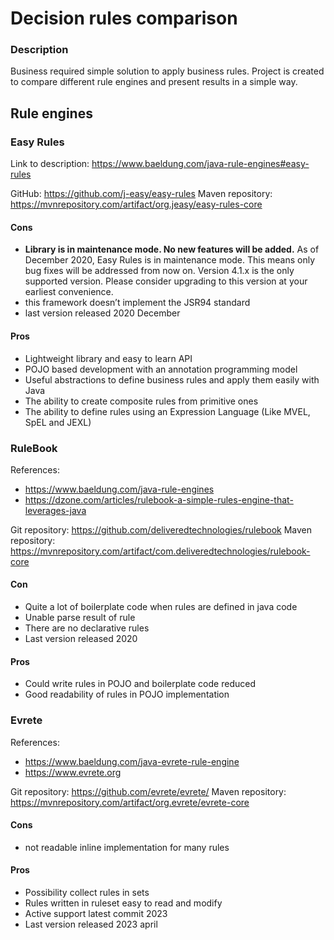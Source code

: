 # Decision rules comparison

### Description

Business required simple solution to apply business rules. Project is created to compare different rule engines and
present results in a simple way.

## Rule engines

### Easy Rules

Link to description: https://www.baeldung.com/java-rule-engines#easy-rules

GitHub: https://github.com/j-easy/easy-rules
Maven repository: https://mvnrepository.com/artifact/org.jeasy/easy-rules-core

#### Cons

* **Library is in maintenance mode. No new features will be added.**
  As of December 2020, Easy Rules is in maintenance mode. This means only bug fixes will be addressed from now on.
  Version
  4.1.x is the only supported version. Please consider upgrading to this version at your earliest convenience.
* this framework doesn’t implement the JSR94 standard
* last version released 2020 December

#### Pros

* Lightweight library and easy to learn API
* POJO based development with an annotation programming model
* Useful abstractions to define business rules and apply them easily with Java
* The ability to create composite rules from primitive ones
* The ability to define rules using an Expression Language (Like MVEL, SpEL and JEXL)

### RuleBook

References:

* https://www.baeldung.com/java-rule-engines
* https://dzone.com/articles/rulebook-a-simple-rules-engine-that-leverages-java

Git repository: https://github.com/deliveredtechnologies/rulebook
Maven repository: https://mvnrepository.com/artifact/com.deliveredtechnologies/rulebook-core

#### Con

* Quite a lot of boilerplate code when rules are defined in java code
* Unable parse result of rule
* There are no declarative rules
* Last version released 2020

#### Pros

* Could write rules in POJO and boilerplate code reduced
* Good readability of rules in POJO implementation

### Evrete

References:

* https://www.baeldung.com/java-evrete-rule-engine
* https://www.evrete.org

Git repository: https://github.com/evrete/evrete/
Maven repository: https://mvnrepository.com/artifact/org.evrete/evrete-core

#### Cons

* not readable inline implementation for many rules

#### Pros

* Possibility collect rules in sets
* Rules written in ruleset easy to read and modify
* Active support latest commit 2023
* Last version released 2023 april